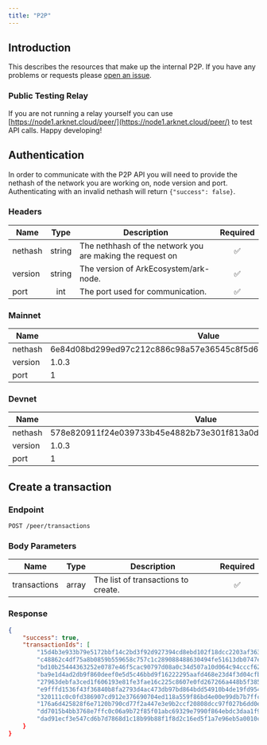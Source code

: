 ```yaml
---
title: "P2P"
---
```


## Introduction

This describes the resources that make up the internal P2P. If you have any problems or requests please [open an issue](https://github.com/ArkEcosystem/core/issues/new/choose).

### Public Testing Relay

If you are not running a relay yourself you can use [https://node1.arknet.cloud/peer/](https://node1.arknet.cloud/peer/) to test API calls. Happy developing!

## Authentication

In order to communicate with the P2P API you will need to provide the nethash of the network you are working on, node version and port. Authenticating with an invalid nethash will return `{"success": false}`.

### Headers

| Name    | Type   | Description                                               | Required           |
|---------|:------:|-----------------------------------------------------------|:------------------:|
| nethash | string | The nethhash of the network you are making the request on | :white_check_mark: |
| version | string | The version of ArkEcosystem/ark-node.                     | :white_check_mark: |
| port    | int    | The port used for communication.                          | :white_check_mark: |

### Mainnet

| Name    | Value                                                            |
|---------|------------------------------------------------------------------|
| nethash | 6e84d08bd299ed97c212c886c98a57e36545c8f5d645ca7eeae63a8bd62d8988 |
| version | 1.0.3                                                            |
| port    | 1                                                                |

### Devnet

| Name    | Value                                                            |
|---------|------------------------------------------------------------------|
| nethash | 578e820911f24e039733b45e4882b73e301f813a0d2c31330dafda84534ffa23 |
| version | 1.0.3                                                            |
| port    | 1                                                                |

## Create a transaction

### Endpoint

```
POST /peer/transactions
```

### Body Parameters

| Name         | Type  | Description                         | Required           |
|--------------|:-----:|-------------------------------------|:------------------:|
| transactions | array | The list of transactions to create. | :white_check_mark: |

### Response

```json
{
    "success": true,
    "transactionIds": [
        "15d4b3e933b79e5172bbf14c2bd3f92d927394cd8ebd102f18dcc2203af363ca",
        "c48862c4df75a8b0859b559658c757c1c289088488630494fe51613db0747e57",
        "bd10b25444363252e0787e46f5cac90797d08a0c34d507a10d064c94cccf6226",
        "ba9e1d4ad2db9f860deef0e5d5c46bbd9f16222295aafd468e23d4f3d04cfbb8",
        "27963debfa3ced1f606193e81fe3fae16c225c8607e0fd267266a448b5f38520",
        "e9fffd1536f43f36840b8fa2793d4ac473db97bd864bdd54910b4de19fd954db",
        "320111c0c0fd386907cd912e376690704ed118a559f86bd4e00e99db7b7ffc10",
        "176a6d425828f6e7120b790cd77f2a447e3e9b2ccf20808dcc97f027b6dd0eba",
        "dd7015b4bb3768e7ffc0c06a9b72f85f01abc69329e7990f864ebdc3daa1f9e3",
        "dad91ecf3e547cd6b7d7868d1c18b99b88f1f8d2c16ed5f1a7e96eb5a0010c0d"
    }
}
```
